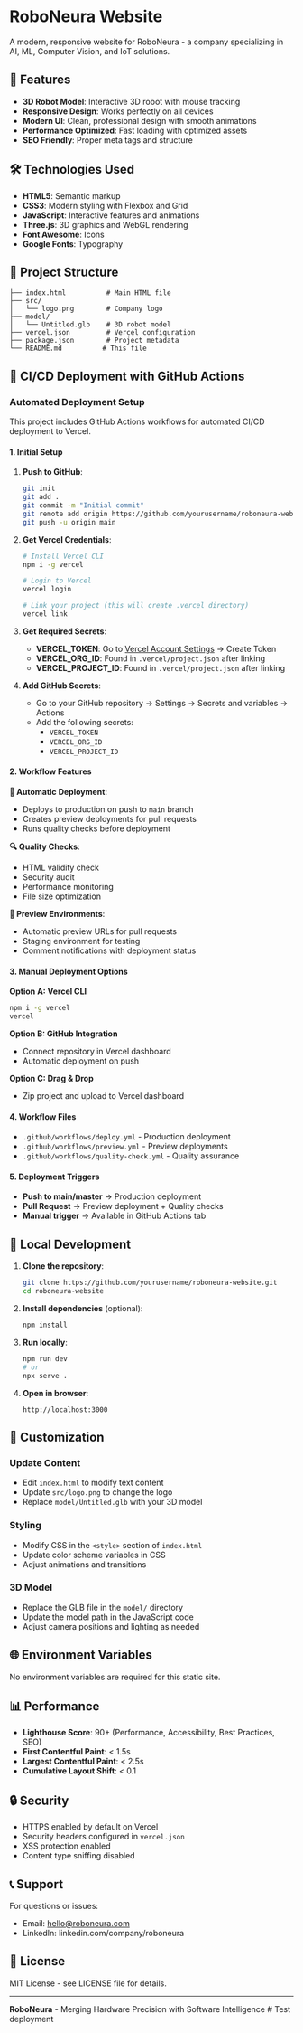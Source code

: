 # RoboNeura Website

A modern, responsive website for RoboNeura - a company specializing in AI, ML, Computer Vision, and IoT solutions.

## 🚀 Features

- **3D Robot Model**: Interactive 3D robot with mouse tracking
- **Responsive Design**: Works perfectly on all devices
- **Modern UI**: Clean, professional design with smooth animations
- **Performance Optimized**: Fast loading with optimized assets
- **SEO Friendly**: Proper meta tags and structure

## 🛠️ Technologies Used

- **HTML5**: Semantic markup
- **CSS3**: Modern styling with Flexbox and Grid
- **JavaScript**: Interactive features and animations
- **Three.js**: 3D graphics and WebGL rendering
- **Font Awesome**: Icons
- **Google Fonts**: Typography

## 📁 Project Structure

```
├── index.html          # Main HTML file
├── src/
│   └── logo.png        # Company logo
├── model/
│   └── Untitled.glb    # 3D robot model
├── vercel.json         # Vercel configuration
├── package.json        # Project metadata
└── README.md          # This file
```

## 🚀 CI/CD Deployment with GitHub Actions

### Automated Deployment Setup

This project includes GitHub Actions workflows for automated CI/CD deployment to Vercel.

#### 1. Initial Setup

1. **Push to GitHub**:
   ```bash
   git init
   git add .
   git commit -m "Initial commit"
   git remote add origin https://github.com/yourusername/roboneura-website.git
   git push -u origin main
   ```

2. **Get Vercel Credentials**:
   ```bash
   # Install Vercel CLI
   npm i -g vercel
   
   # Login to Vercel
   vercel login
   
   # Link your project (this will create .vercel directory)
   vercel link
   ```

3. **Get Required Secrets**:
   - **VERCEL_TOKEN**: Go to [Vercel Account Settings](https://vercel.com/account/tokens) → Create Token
   - **VERCEL_ORG_ID**: Found in `.vercel/project.json` after linking
   - **VERCEL_PROJECT_ID**: Found in `.vercel/project.json` after linking

4. **Add GitHub Secrets**:
   - Go to your GitHub repository → Settings → Secrets and variables → Actions
   - Add the following secrets:
     - `VERCEL_TOKEN`
     - `VERCEL_ORG_ID`
     - `VERCEL_PROJECT_ID`

#### 2. Workflow Features

**🔄 Automatic Deployment**:
- Deploys to production on push to `main` branch
- Creates preview deployments for pull requests
- Runs quality checks before deployment

**🔍 Quality Checks**:
- HTML validity check
- Security audit
- Performance monitoring
- File size optimization

**📱 Preview Environments**:
- Automatic preview URLs for pull requests
- Staging environment for testing
- Comment notifications with deployment status

#### 3. Manual Deployment Options

**Option A: Vercel CLI**
```bash
npm i -g vercel
vercel
```

**Option B: GitHub Integration**
- Connect repository in Vercel dashboard
- Automatic deployment on push

**Option C: Drag & Drop**
- Zip project and upload to Vercel dashboard

#### 4. Workflow Files

- `.github/workflows/deploy.yml` - Production deployment
- `.github/workflows/preview.yml` - Preview deployments
- `.github/workflows/quality-check.yml` - Quality assurance

#### 5. Deployment Triggers

- **Push to main/master** → Production deployment
- **Pull Request** → Preview deployment + Quality checks
- **Manual trigger** → Available in GitHub Actions tab

## 🔧 Local Development

1. **Clone the repository**:
   ```bash
   git clone https://github.com/yourusername/roboneura-website.git
   cd roboneura-website
   ```

2. **Install dependencies** (optional):
   ```bash
   npm install
   ```

3. **Run locally**:
   ```bash
   npm run dev
   # or
   npx serve .
   ```

4. **Open in browser**:
   ```
   http://localhost:3000
   ```

## 📝 Customization

### Update Content
- Edit `index.html` to modify text content
- Update `src/logo.png` to change the logo
- Replace `model/Untitled.glb` with your 3D model

### Styling
- Modify CSS in the `<style>` section of `index.html`
- Update color scheme variables in CSS
- Adjust animations and transitions

### 3D Model
- Replace the GLB file in the `model/` directory
- Update the model path in the JavaScript code
- Adjust camera positions and lighting as needed

## 🌐 Environment Variables

No environment variables are required for this static site.

## 📊 Performance

- **Lighthouse Score**: 90+ (Performance, Accessibility, Best Practices, SEO)
- **First Contentful Paint**: < 1.5s
- **Largest Contentful Paint**: < 2.5s
- **Cumulative Layout Shift**: < 0.1

## 🔒 Security

- HTTPS enabled by default on Vercel
- Security headers configured in `vercel.json`
- XSS protection enabled
- Content type sniffing disabled

## 📞 Support

For questions or issues:
- Email: hello@roboneura.com
- LinkedIn: linkedin.com/company/roboneura

## 📄 License

MIT License - see LICENSE file for details.

---

**RoboNeura** - Merging Hardware Precision with Software Intelligence # Test deployment
